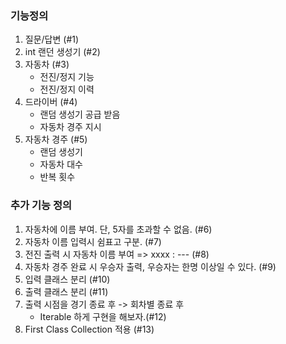 ### 기능정의
1. 질문/답변 (#1)
1. int 랜던 생성기 (#2)
1. 자동차 (#3)
    * 전진/정지 기능 
    * 전진/정지 이력
1. 드라이버 (#4)
    * 랜덤 생성기 공급 받음
    * 자동차 경주 지시 
1. 자동차 경주 (#5)
    * 랜덤 생성기
    * 자동차 대수 
    * 반복 횟수 

### 추가 기능 정의
1. 자동차에 이름 부여. 단, 5자를 초과할 수 없음. (#6)
1. 자동차 이름 입력시 쉼표고 구분. (#7)
1. 전진 출력 시 자동차 이름 부여 => xxxx : --- (#8)
1. 자동차 경주 완료 시 우승자 출력, 우승자는 한명 이상일 수 있다. (#9)
1. 입력 클래스 분리 (#10)
1. 출력 클래스 분리 (#11)
1. 출력 시점을 경기 종료 후 -> 회차별 종료 후
   * Iterable 하게 구현을 해보자.(#12)
1. First Class Collection 적용 (#13) 